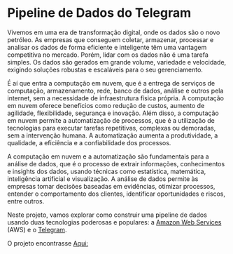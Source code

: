 # Pipeline de Dados do Telegram

Vivemos em uma era de transformação digital, onde os dados são o novo petróleo. As empresas que conseguem coletar, armazenar, processar e analisar os dados de forma eficiente e inteligente têm uma vantagem competitiva no mercado. Porém, lidar com os dados não é uma tarefa simples. Os dados são gerados em grande volume, variedade e velocidade, exigindo soluções robustas e escaláveis para o seu gerenciamento.

É aí que entra a computação em nuvem, que é a entrega de serviços de computação, armazenamento, rede, banco de dados, análise e outros pela internet, sem a necessidade de infraestrutura física própria. A computação em nuvem oferece benefícios como redução de custos, aumento de agilidade, flexibilidade, segurança e inovação. Além disso, a computação em nuvem permite a automatização de processos, que é a utilização de tecnologias para executar tarefas repetitivas, complexas ou demoradas, sem a intervenção humana. A automatização aumenta a produtividade, a qualidade, a eficiência e a confiabilidade dos processos.

A computação em nuvem e a automatização são fundamentais para a análise de dados, que é o processo de extrair informações, conhecimentos e insights dos dados, usando técnicas como estatística, matemática, inteligência artificial e visualização. A análise de dados permite às empresas tomar decisões baseadas em evidências, otimizar processos, entender o comportamento dos clientes, identificar oportunidades e riscos, entre outros.

Neste projeto, vamos explorar como construir uma pipeline de dados usando duas tecnologias poderosas e populares: a [Amazon Web Services](http://aws.amazon.com) (AWS) e o [Telegram](http://telegram.org).

O projeto encontrasse [Aqui:](https://www.kaggle.com/code/srgiolutzer/telegram-pipeline)
